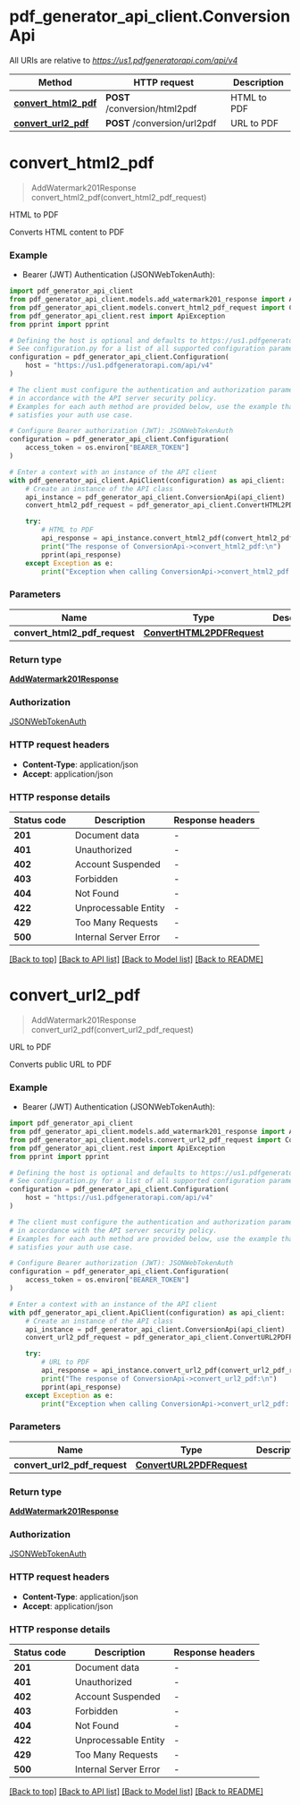 # pdf_generator_api_client.ConversionApi

All URIs are relative to *https://us1.pdfgeneratorapi.com/api/v4*

Method | HTTP request | Description
------------- | ------------- | -------------
[**convert_html2_pdf**](ConversionApi.md#convert_html2_pdf) | **POST** /conversion/html2pdf | HTML to PDF
[**convert_url2_pdf**](ConversionApi.md#convert_url2_pdf) | **POST** /conversion/url2pdf | URL to PDF


# **convert_html2_pdf**
> AddWatermark201Response convert_html2_pdf(convert_html2_pdf_request)

HTML to PDF

Converts HTML content to PDF

### Example

* Bearer (JWT) Authentication (JSONWebTokenAuth):

```python
import pdf_generator_api_client
from pdf_generator_api_client.models.add_watermark201_response import AddWatermark201Response
from pdf_generator_api_client.models.convert_html2_pdf_request import ConvertHTML2PDFRequest
from pdf_generator_api_client.rest import ApiException
from pprint import pprint

# Defining the host is optional and defaults to https://us1.pdfgeneratorapi.com/api/v4
# See configuration.py for a list of all supported configuration parameters.
configuration = pdf_generator_api_client.Configuration(
    host = "https://us1.pdfgeneratorapi.com/api/v4"
)

# The client must configure the authentication and authorization parameters
# in accordance with the API server security policy.
# Examples for each auth method are provided below, use the example that
# satisfies your auth use case.

# Configure Bearer authorization (JWT): JSONWebTokenAuth
configuration = pdf_generator_api_client.Configuration(
    access_token = os.environ["BEARER_TOKEN"]
)

# Enter a context with an instance of the API client
with pdf_generator_api_client.ApiClient(configuration) as api_client:
    # Create an instance of the API class
    api_instance = pdf_generator_api_client.ConversionApi(api_client)
    convert_html2_pdf_request = pdf_generator_api_client.ConvertHTML2PDFRequest() # ConvertHTML2PDFRequest | 

    try:
        # HTML to PDF
        api_response = api_instance.convert_html2_pdf(convert_html2_pdf_request)
        print("The response of ConversionApi->convert_html2_pdf:\n")
        pprint(api_response)
    except Exception as e:
        print("Exception when calling ConversionApi->convert_html2_pdf: %s\n" % e)
```



### Parameters


Name | Type | Description  | Notes
------------- | ------------- | ------------- | -------------
 **convert_html2_pdf_request** | [**ConvertHTML2PDFRequest**](ConvertHTML2PDFRequest.md)|  | 

### Return type

[**AddWatermark201Response**](AddWatermark201Response.md)

### Authorization

[JSONWebTokenAuth](../README.md#JSONWebTokenAuth)

### HTTP request headers

 - **Content-Type**: application/json
 - **Accept**: application/json

### HTTP response details

| Status code | Description | Response headers |
|-------------|-------------|------------------|
**201** | Document data |  -  |
**401** | Unauthorized |  -  |
**402** | Account Suspended |  -  |
**403** | Forbidden |  -  |
**404** | Not Found |  -  |
**422** | Unprocessable Entity |  -  |
**429** | Too Many Requests |  -  |
**500** | Internal Server Error |  -  |

[[Back to top]](#) [[Back to API list]](../README.md#documentation-for-api-endpoints) [[Back to Model list]](../README.md#documentation-for-models) [[Back to README]](../README.md)

# **convert_url2_pdf**
> AddWatermark201Response convert_url2_pdf(convert_url2_pdf_request)

URL to PDF

Converts public URL to PDF

### Example

* Bearer (JWT) Authentication (JSONWebTokenAuth):

```python
import pdf_generator_api_client
from pdf_generator_api_client.models.add_watermark201_response import AddWatermark201Response
from pdf_generator_api_client.models.convert_url2_pdf_request import ConvertURL2PDFRequest
from pdf_generator_api_client.rest import ApiException
from pprint import pprint

# Defining the host is optional and defaults to https://us1.pdfgeneratorapi.com/api/v4
# See configuration.py for a list of all supported configuration parameters.
configuration = pdf_generator_api_client.Configuration(
    host = "https://us1.pdfgeneratorapi.com/api/v4"
)

# The client must configure the authentication and authorization parameters
# in accordance with the API server security policy.
# Examples for each auth method are provided below, use the example that
# satisfies your auth use case.

# Configure Bearer authorization (JWT): JSONWebTokenAuth
configuration = pdf_generator_api_client.Configuration(
    access_token = os.environ["BEARER_TOKEN"]
)

# Enter a context with an instance of the API client
with pdf_generator_api_client.ApiClient(configuration) as api_client:
    # Create an instance of the API class
    api_instance = pdf_generator_api_client.ConversionApi(api_client)
    convert_url2_pdf_request = pdf_generator_api_client.ConvertURL2PDFRequest() # ConvertURL2PDFRequest | 

    try:
        # URL to PDF
        api_response = api_instance.convert_url2_pdf(convert_url2_pdf_request)
        print("The response of ConversionApi->convert_url2_pdf:\n")
        pprint(api_response)
    except Exception as e:
        print("Exception when calling ConversionApi->convert_url2_pdf: %s\n" % e)
```



### Parameters


Name | Type | Description  | Notes
------------- | ------------- | ------------- | -------------
 **convert_url2_pdf_request** | [**ConvertURL2PDFRequest**](ConvertURL2PDFRequest.md)|  | 

### Return type

[**AddWatermark201Response**](AddWatermark201Response.md)

### Authorization

[JSONWebTokenAuth](../README.md#JSONWebTokenAuth)

### HTTP request headers

 - **Content-Type**: application/json
 - **Accept**: application/json

### HTTP response details

| Status code | Description | Response headers |
|-------------|-------------|------------------|
**201** | Document data |  -  |
**401** | Unauthorized |  -  |
**402** | Account Suspended |  -  |
**403** | Forbidden |  -  |
**404** | Not Found |  -  |
**422** | Unprocessable Entity |  -  |
**429** | Too Many Requests |  -  |
**500** | Internal Server Error |  -  |

[[Back to top]](#) [[Back to API list]](../README.md#documentation-for-api-endpoints) [[Back to Model list]](../README.md#documentation-for-models) [[Back to README]](../README.md)

